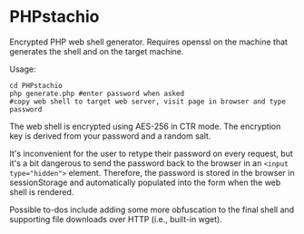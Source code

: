 # PHPstachio
Encrypted PHP web shell generator.  Requires openssl on the machine that generates the shell and on the target machine.

Usage:

```git clone https://github.com/bismuthsalamander/PHPstachio/
cd PHPstachio
php generate.php #enter password when asked
#copy web shell to target web server, visit page in browser and type password
```

The web shell is encrypted using AES-256 in CTR mode.  The encryption key is derived from your password and a random salt.

It's inconvenient for the user to retype their password on every request, but it's a bit dangerous to send the password back to the browser in an `<input type="hidden">` element.  Therefore, the password is stored in the browser in sessionStorage and automatically populated into the form when the web shell is rendered.

Possible to-dos include adding some more obfuscation to the final shell and supporting file downloads over HTTP (i.e., built-in wget).